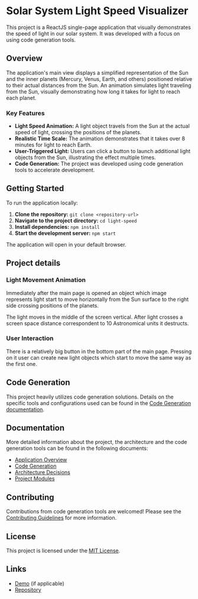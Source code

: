 # Solar System Light Speed Visualizer

This project is a ReactJS single-page application that visually demonstrates the speed of light in our solar system. It was developed with a focus on using code generation tools.

## Overview

The application's main view displays a simplified representation of the Sun and the inner planets (Mercury, Venus, Earth, and others) positioned relative to their actual distances from the Sun. An animation simulates light traveling from the Sun, visually demonstrating how long it takes for light to reach each planet.

### Key Features

*   **Light Speed Animation:** A light object travels from the Sun at the actual speed of light, crossing the positions of the planets.
*   **Realistic Time Scale:** The animation demonstrates that it takes over 8 minutes for light to reach Earth.
*   **User-Triggered Light:** Users can click a button to launch additional light objects from the Sun, illustrating the effect multiple times.
*   **Code Generation:** The project was developed using code generation tools to accelerate development.

## Getting Started

To run the application locally:

1.  **Clone the repository:** `git clone <repository-url>`
2.  **Navigate to the project directory:** `cd light-speed`
3.  **Install dependencies:** `npm install`
4.  **Start the development server:** `npm start`

The application will open in your default browser.

## Project details

### Light Movement Animation

Immediately after the main page is opened an object which image represents light start to move horizontally from the Sun surface to the right side crossing positions of the planets.

The light moves in the middle of the screen vertical. After light crosses a screen space distance correspondent to 10 Astronomical units it destructs.

### User Interaction

There is a relatively big button in the bottom part of the main page. Pressing on it user can create new light objects which start to move the same way as the first one.

## Code Generation

This project heavily utilizes code generation solutions. Details on the specific tools and configurations used can be found in the [Code Generation documentation](./docs/developer/code-generation.md).

## Documentation

More detailed information about the project, the architecture and the code generation tools can be found in the following documents:

*   [Application Overview](./docs/user-guide/overview.md)
*   [Code Generation](./docs/developer/code-generation.md)
* [Architecture Decisions](./docs/architecture/decisions.md)
* [Project Modules](./docs/architecture/modules.md)

## Contributing

Contributions from code generation tools are welcomed! Please see the [Contributing Guidelines](./docs/developer/contributing.md) for more information.

## License

This project is licensed under the [MIT License](LICENSE.md).

## Links

*   [Demo](<link-to-demo>) (if applicable)
* [Repository](<link to repository>)
